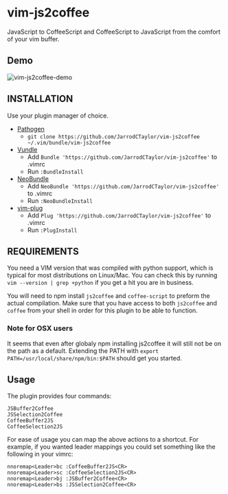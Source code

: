 # vim-js2coffee
JavaScript to CoffeeScript and CoffeeScript to JavaScript from the comfort of your vim buffer.

## Demo
![vim-js2coffee-demo](https://f.cloud.github.com/assets/4416952/1234714/3cc31b68-2987-11e3-90e3-b6bccc89f7eb.gif)


## INSTALLATION

Use your plugin manager of choice.

- [Pathogen](https://github.com/tpope/vim-pathogen)
  - `git clone https://github.com/JarrodCTaylor/vim-js2coffee ~/.vim/bundle/vim-js2coffee`
- [Vundle](https://github.com/gmarik/vundle)
  - Add `Bundle 'https://github.com/JarrodCTaylor/vim-js2coffee'` to .vimrc
  - Run `:BundleInstall`
- [NeoBundle](https://github.com/Shougo/neobundle.vim)
  - Add `NeoBundle 'https://github.com/JarrodCTaylor/vim-js2coffee'` to .vimrc
  - Run `:NeoBundleInstall`
- [vim-plug](https://github.com/junegunn/vim-plug)
  - Add `Plug 'https://github.com/JarrodCTaylor/vim-js2coffee'` to .vimrc
  - Run `:PlugInstall`

## REQUIREMENTS

You need a VIM version that was compiled with python support, which is typical
for most distributions on Linux/Mac.  You can check this by running
``vim --version | grep +python``
if you get a hit you are in business.

You will need to npm install `js2coffee` and `coffee-script` to preform the actual compilation. Make
sure that you have access to both `js2coffee` and `coffee` from your shell in order for this plugin
to be able to function.

### Note for OSX users
It seems that even after globaly npm installing js2coffee it will still not be on the path as a
default. Extending the PATH with `export PATH=/usr/local/share/npm/bin:$PATH` should get you started.


## Usage

The plugin provides four commands:

    JSBuffer2Coffee
    JSSelection2Coffee
    CoffeeBuffer2JS
    CoffeeSelection2JS

For ease of usage you can map the above actions to a shortcut. For example,
if you wanted leader mappings you could set something like the following in
your vimrc:

    nnoremap<Leader>bc :CoffeeBuffer2JS<CR>
    nnoremap<Leader>sc :CoffeeSelection2JS<CR>
    nnoremap<Leader>bj :JSBuffer2Coffee<CR>
    nnoremap<Leader>bs :JSSelection2Coffee<CR>
